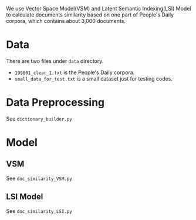 We use Vector Space Model(VSM) and Latent Semantic Indexing(LSI) Model to calculate documents similarity based on one part of People's Daily corpora, which contains about 3,000 documents.

# Data
There are two files under `data` directory.
* `199801_clear_1.txt` is the People's Daily corpora.
* `small_data_for_test.txt` is a small dataset just for testing codes.

# Data Preprocessing
See `dictionary_builder.py`

# Model
## VSM
See `doc_similarity_VSM.py`

## LSI Model
See `doc_similarity_LSI.py`
